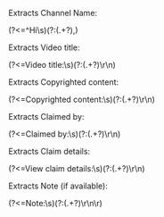Extracts Channel Name:

(?<=^Hi\s)(?:(.+?),)

Extracts Video title:

(?<=Video title:\s)(?:(.+?)\\r\\n)

Extracts Copyrighted content:

(?<=Copyrighted content:\s)(?:(.+?)\\r\\n)

Extracts Claimed by:

(?<=Claimed by:\s)(?:(.+?)\\r\\n)

Extracts Claim details:

(?<=View claim details:\s)(?:(.+?)\\r\\n)

Extracts Note (if available):

(?<=Note:\s)(?:(.+?)\\r\\n\\r)